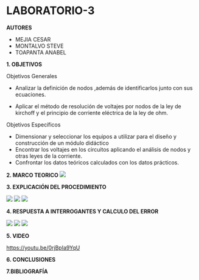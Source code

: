 # LABORATORIO-3

**AUTORES**

- MEJIA CESAR
- MONTALVO STEVE
- TOAPANTA ANABEL

**1. OBJETIVOS**

Objetivos Generales


- Analizar la definición de nodos ,además de identificarlos junto con sus ecuaciones.

- Aplicar el método de resolución de voltajes por nodos de la ley de kirchoff y el principio de corriente eléctrica de la ley de ohm.

Objetivos Específicos

- Dimensionar y seleccionar los equipos a utilizar para el diseño y construcción de un módulo didáctico 
- Encontrar los voltajes en los circuitos aplicando el análisis de nodos y otras leyes de la corriente.
- Confrontar los datos teóricos calculados con los datos prácticos.

**2. MARCO TEORICO**
![](https://github.com/Anabeltoapanta/LABORATORIO-3/blob/main/Laboratorio%203.jpg)

**3. EXPLICACIÓN DEL PROCEDIMIENTO**

![](https://github.com/Anabeltoapanta/LABORATORIO-3/blob/main/1.jpg)
![](https://github.com/Anabeltoapanta/LABORATORIO-3/blob/main/2.jpg)
![](https://github.com/Anabeltoapanta/LABORATORIO-3/blob/main/3.jpg)

**4. RESPUESTA A INTERROGANTES Y CALCULO DEL ERROR**

![](https://github.com/Anabeltoapanta/LABORATORIO-3/blob/main/4.jpg)
![](https://github.com/Anabeltoapanta/LABORATORIO-3/blob/main/5.jpg)
![](https://github.com/Anabeltoapanta/LABORATORIO-3/blob/main/6.jpg)

**5. VIDEO**

https://youtu.be/0rjBpIa9YqU


**6. CONCLUSIONES**



**7.BIBLIOGRAFÍA**

